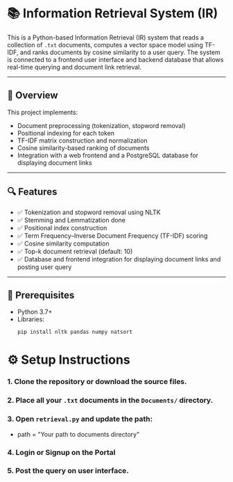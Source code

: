 # 📚 Information Retrieval System (IR)

This is a Python-based Information Retrieval (IR) system that reads a collection of `.txt` documents, computes a vector space model using TF-IDF, and ranks documents by cosine similarity to a user query. The system is connected to a frontend user interface and backend database that allows real-time querying and document link retrieval.

---

## 🚀 Overview

This project implements:
- Document preprocessing (tokenization, stopword removal)
- Positional indexing for each token
- TF-IDF matrix construction and normalization
- Cosine similarity-based ranking of documents
- Integration with a web frontend and a PostgreSQL database for displaying document links

---

## 🔍 Features

- ✅ Tokenization and stopword removal using NLTK
- ✅ Stemming and Lemmatization done
- ✅ Positional index construction
- ✅ Term Frequency–Inverse Document Frequency (TF-IDF) scoring
- ✅ Cosine similarity computation
- ✅ Top-k document retrieval (default: 10)
- ✅ Database and frontend integration for displaying document links and posting user query

---

## 🧰 Prerequisites

- Python 3.7+
- Libraries:
  ```bash
  pip install nltk pandas numpy natsort

# ⚙️ Setup Instructions

### 1. Clone the repository or download the source files.

### 2. Place all your `.txt` documents in the `Documents/` directory.

### 3. Open `retrieval.py` and update the path:
- path = "Your path to documents directory"

### 4. Login or Signup on the Portal

### 5. Post the query on user interface.